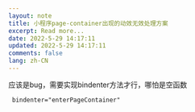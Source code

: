 ```yaml
---
layout: note
title: 小程序page-container出现的动效无效处理方案
excerpt: Read more...
date: 2022-5-29 14:17:11
updated: 2022-5-29 14:17:11
comments: false
lang: zh-CN
---
```


应该是bug，需要实现bindenter方法才行，哪怕是空函数

` bindenter="enterPageContainer"`
  